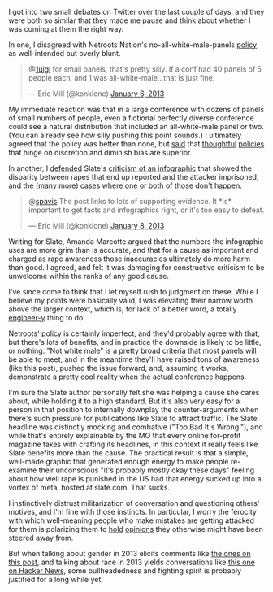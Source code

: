 I got into two small debates on Twitter over the last couple of days, and they were both so similar that they made me pause and think about whether I was coming at them the right way.

In one, I disagreed with Netroots Nation's no-all-white-male-panels [policy](http://www.netrootsnation.org/ProposalsInfo/) as well-intended but overly blunt. 

<blockquote class="twitter-tweet tw-align-center" data-in-reply-to="287949173590982656"><p>@<a href="https://twitter.com/1uigi">1uigi</a> for small panels, that's pretty silly. If a conf had 40 panels of 5 people each, and 1 was all-white-male...that is just fine.</p>— Eric Mill (@konklone) <a href="https://twitter.com/konklone/status/287978266520862720" data-datetime="2013-01-06T17:45:43+00:00">January 6, 2013</a></blockquote>
<script async src="//platform.twitter.com/widgets.js" charset="utf-8"></script>

My immediate reaction was that in a large conference with dozens of panels of small numbers of people, even a fictional perfectly diverse conference could see a natural distribution that included an all-white-male panel or two. (You can already see how silly pushing this point sounds.) I ultimately agreed that the policy was better than none, but [said](https://twitter.com/konklone/status/288042677004537856) that [thoughtful](http://2012.jsconf.eu/2012/09/17/beating-the-odds-how-we-got-25-percent-women-speakers.html) [policies](http://devblog.avdi.org/2012/11/19/on-britruby/) that hinge on discretion and diminish bias are superior.

In another, I [defended](https://twitter.com/konklone/status/288733058281123840) Slate's [criticism of an infographic](http://www.slate.com/blogs/xx_factor/2013/01/08/the_enliven_project_s_false_rape_accusations_infographic_great_intentions.html) that showed the disparity between rapes that end up reported and the attacker imprisoned, and the (many more) cases where one or both of those don't happen. 

<blockquote class="twitter-tweet tw-align-center" data-in-reply-to="288724050342207488"><p>@<a href="https://twitter.com/spavis">spavis</a> The post links to lots of supporting evidence. It *is* important to get facts and infographics right, or it's too easy to defeat.</p>— Eric Mill (@konklone) <a href="https://twitter.com/konklone/status/288733058281123840" data-datetime="2013-01-08T19:45:00+00:00">January 8, 2013</a></blockquote>
<script async src="//platform.twitter.com/widgets.js" charset="utf-8"></script>

Writing for Slate, Amanda Marcotte argued that the numbers the infographic uses are more grim than is accurate, and that for a cause as important and charged as rape awareness those inaccuracies ultimately do more harm than good. I agreed, and felt it was damaging for constructive criticism to be unwelcome within the ranks of any good cause.

I've since come to think that I let myself rush to judgment on these. While I believe my points were basically valid, I was elevating their narrow worth above the larger context, which is, for lack of a better word, a totally [engineer-y](https://twitter.com/edw519/status/288059796463173632) thing to do.

Netroots' policy is certainly imperfect, and they'd probably agree with that, but there's lots of benefits, and in practice the downside is likely to be little, or nothing. "Not white male" is a pretty broad criteria that most panels will be able to meet, and in the meantime they'll have raised tons of awareness (like this post), pushed the issue forward, and, assuming it works, demonstrate a pretty cool reality when the actual conference happens.

I'm sure the Slate author personally felt she was helping a cause she cares about, while holding it to a high standard. But it's also very easy for a person in that position to internally downplay the counter-arguments when there's such pressure for publications like Slate to attract traffic. The Slate headline was distinctly mocking and combative ("Too Bad It's Wrong."), and while that's entirely explainable by the MO that every online for-profit magazine takes with crafting its headlines, in this context it really feels like Slate benefits more than the cause. The practical result is that a simple, well-made graphic that generated enough energy to make people re-examine their unconscious "it's probably mostly okay these days" feeling about how well rape is punished in the US had that energy sucked up into a vortex of meta, hosted at slate.com. That sucks.

I instinctively distrust militarization of conversation and questioning others' motives, and I'm fine with those instincts.  In particular, I worry the ferocity with which well-meaning people who make mistakes are getting attacked for them is polarizing them to [hold](https://gist.github.com/4106776) [opinions](http://conferencequotas.com/) they otherwise might have been steered away from.

But when talking about gender in 2013 elicits comments like [the ones on this post](http://fberriman.com/2013/01/06/conferences-arent-the-problem/), and talking about race in 2013 yields conversations like [this one on Hacker News](http://news.ycombinator.com/item?id=5006023), some bullheadedness and fighting spirit is probably justified for a long while yet.